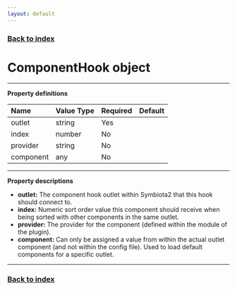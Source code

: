 ```yaml
---
layout: default
---
```


### [Back to index](./index.html)

# ComponentHook object

* * *

**Property definitions**

| Name          | Value Type  | Required | Default |
|:--------------|:------------|:---------|:--------|
| outlet        | string      | Yes      |         |
| index         | number      | No       |         |
| provider      | string      | No       |         |
| component     | any         | No       |         |

* * *

**Property descriptions**

- **outlet:** The component hook outlet within Symbiota2 that this hook should connect to.
- **index:** Numeric sort order value this component should receive when being sorted with other components in the same outlet.
- **provider:** The provider for the component (defined within the module of the plugin).
- **component:** Can only be assigned a value from within the actual outlet component (and not within the config file). 
    Used to load default components for a specific outlet.

* * *

### [Back to index](./index.html)
